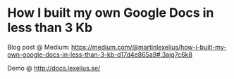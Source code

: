 # How I built my own Google Docs in less than 3 Kb

Blog post @ Medium: https://medium.com/@martinlexelius/how-i-built-my-own-google-docs-in-less-than-3-kb-d17d4e865a9#.3ajq7c6k8

Demo @ http://docs.lexelius.se/

